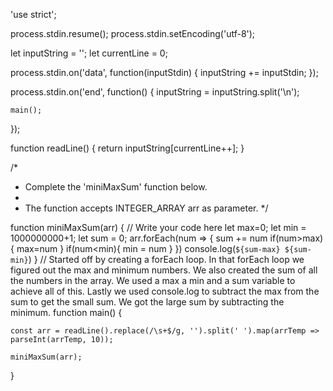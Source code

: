 'use strict';

process.stdin.resume();
process.stdin.setEncoding('utf-8');

let inputString = '';
let currentLine = 0;

process.stdin.on('data', function(inputStdin) {
    inputString += inputStdin;
});

process.stdin.on('end', function() {
    inputString = inputString.split('\n');

    main();
});

function readLine() {
    return inputString[currentLine++];
}

/*
 * Complete the 'miniMaxSum' function below.
 *
 * The function accepts INTEGER_ARRAY arr as parameter.
 */

function miniMaxSum(arr) {
    // Write your code here
    let max=0;
    let min = 1000000000+1;
    let sum = 0;
    arr.forEach(num => {
        sum += num
        if(num>max){
            max=num
        }
        if(num<min){
            min = num
        }
    })
    console.log(`${sum-max} ${sum-min}`)
}
// Started off by creating a forEach loop. In that forEach loop we figured out the max and minimum numbers. We also created the sum of all the numbers in the array. We used a max a min and a sum variable to achieve all of this. Lastly we used console.log to subtract the max from the sum to get the small sum. We got the large sum by subtracting the minimum. 
function main() {

    const arr = readLine().replace(/\s+$/g, '').split(' ').map(arrTemp => parseInt(arrTemp, 10));

    miniMaxSum(arr);
}

